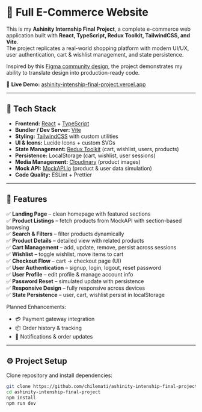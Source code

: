 # 🛒 Full E-Commerce Website

This is my **Ashinity Internship Final Project**, a complete e-commerce web application built with **React, TypeScript, Redux Toolkit, TailwindCSS, and Vite**.  
The project replicates a real-world shopping platform with modern UI/UX, user authentication, cart & wishlist management, and state persistence.  

Inspired by this [Figma community design](https://www.figma.com/design/T8wi5XpDx1Zso0c5wuVRhF/Full-E-Commerce-Website-UI-UX-Design--Community-?node-id=34-213&t=JesBGGS9OfcTnbPS-0), the project demonstrates my ability to translate design into production-ready code.

🔗 **Live Demo:** [ashinity-intenship-final-project.vercel.app](https://ashinity-intenship-final-project.vercel.app/)

---

## 🚀 Tech Stack

- **Frontend:** [React](https://reactjs.org/) + [TypeScript](https://www.typescriptlang.org/)  
- **Bundler / Dev Server:** [Vite](https://vitejs.dev/)  
- **Styling:** [TailwindCSS](https://tailwindcss.com/) with custom utilities  
- **UI & Icons:** Lucide Icons + custom SVGs  
- **State Management:** [Redux Toolkit](https://redux-toolkit.js.org/) (cart, wishlist, users, products)  
- **Persistence:** LocalStorage (cart, wishlist, user sessions)  
- **Media Management:** [Cloudinary](https://cloudinary.com/) (product images)  
- **Mock API:** [MockAPI.io](https://mockapi.io/) (product & user data simulation)  
- **Code Quality:** ESLint + Prettier  

---

## 📌 Features

✅ **Landing Page** – clean homepage with featured sections  
✅ **Product Listings** – fetch products from MockAPI with section-based browsing  
✅ **Search & Filters** – filter products dynamically  
✅ **Product Details** – detailed view with related products  
✅ **Cart Management** – add, update, remove, persist across sessions  
✅ **Wishlist** – toggle wishlist, move items to cart  
✅ **Checkout Flow** – cart → checkout page (UI)  
✅ **User Authentication** – signup, login, logout, reset password  
✅ **User Profile** – edit profile & manage account info  
✅ **Password Reset** – simulated update with persistence  
✅ **Responsive Design** – fully responsive across devices  
✅ **State Persistence** – user, cart, wishlist persist in localStorage  

Planned Enhancements:
- 💳 Payment gateway integration  
- 📦 Order history & tracking  
- 🔔 Notifications & order updates  

---

## ⚙️ Project Setup

Clone repository and install dependencies:

```bash
git clone https://github.com/chilemati/ashinity-intenship-final-project.git
cd ashinity-intenship-final-project
npm install
npm run dev
